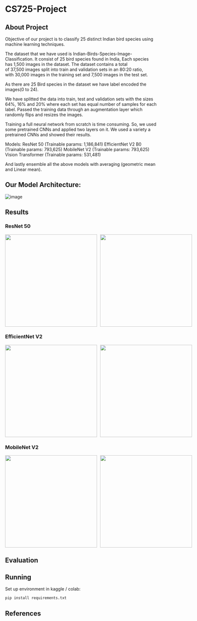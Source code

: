 # CS725-Project

<!-- About -->
## About Project

Objective of our project is to classify 25 distinct Indian bird species using machine learning techniques.

The dataset that we have used is Indian-Birds-Species-Image-Classification.
It consist of 25 bird species found in India,
Each species has 1,500 images in the dataset.
The dataset contains a total of 37,500 images split into train and validation sets in an 80:20 ratio, with 30,000 images in the training set and 7,500 images in the test set.

As there are 25 Bird species in the dataset we have label encoded the images(0 to 24).

We have splitted the data into train, test and validation sets with the sizes 64%, 16% and 20% where each set has equal number of samples for each label.
Passed the training data through an augmentation layer which randomly flips and resizes the images.

Training a full neural network from scratch is time consuming. So, we used some pretrained CNNs and applied two layers on it. We used a variety a pretrained CNNs and showed their results.

Models:
ResNet 50 (Trainable params: 1,186,841)
EfficientNet V2 B0 (Trainable params: 793,625)
MobileNet V2 (Trainable params: 793,625)
Vision Transformer (Trainable params: 531,481)

And lastly ensemble all the above models with averaging (geometric mean and Linear mean).

## Our Model Architecture:
![image](https://github.com/user-attachments/assets/45a493e9-7234-4174-b8ff-0ae6ce680ef9)

## Results

### ResNet 50
<div style="display: flex; gap: 10px;">
  <img src="https://github.com/user-attachments/assets/8c5e301d-a5c2-48c7-9c47-537a1af8dbba" width="300" height="300" />
  <img src="https://github.com/user-attachments/assets/16fbf790-2b79-47a3-b20c-5b48e881eafb" width="300" height="300" />
</div>

### EfficientNet V2
<div style="display: flex; gap: 10px;">
  <img src="https://github.com/user-attachments/assets/9bdc0558-2307-4aee-97b9-035008479ccb" width="300" height="300" />
  <img src="https://github.com/user-attachments/assets/67bcd806-36cf-4d61-adf7-23fdbfa54e83" width="300" height="300" />
</div>

### MobileNet V2
<div style="display: flex; gap: 10px;">
  <img src="https://github.com/user-attachments/assets/954c2a58-7108-4f24-b287-9255661371c4" width="300" height="300" />
  <img src="https://github.com/user-attachments/assets/ea8aead9-5e4f-4d26-a9df-1ceb9be9ce0a" width="300" height="300" />
</div>


## Evaluation

<!-- Predictions, scores -->

## Running

Set up environment in kaggle / colab:
```sh
pip install requirements.txt
```
<!-- Import the following dataset in kaggle / colab: -->

## References


